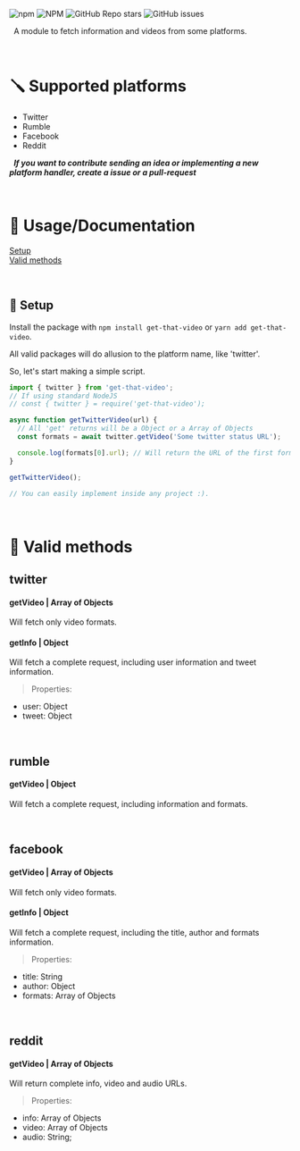 ![npm](https://img.shields.io/npm/dw/get-that-video)
![NPM](https://img.shields.io/npm/l/get-that-video)
![GitHub Repo stars](https://img.shields.io/github/stars/z3oxs/get-that-video?style=social)
![GitHub issues](https://img.shields.io/github/issues/z3oxs/get-that-video)

&nbsp;
A module to fetch information and videos from some platforms.

&nbsp;
# 🪛 Supported platforms
- Twitter
- Rumble
- Facebook
- Reddit

&nbsp;
_**If you want to contribute sending an idea or implementing a new platform handler, create a issue or a pull-request**_

&nbsp;
# 📃 Usage/Documentation

[Setup](#-setup)<br>
[Valid methods](#-valid-methods)

&nbsp;
## 🔧 Setup
Install the package with `npm install get-that-video` or `yarn add get-that-video`.

All valid packages will do allusion to the platform name, like 'twitter'.

So, let's start making a simple script.

```js
import { twitter } from 'get-that-video';
// If using standard NodeJS
// const { twitter } = require('get-that-video');

async function getTwitterVideo(url) {
  // All 'get' returns will be a Object or a Array of Objects
  const formats = await twitter.getVideo('Some twitter status URL');

  console.log(formats[0].url); // Will return the URL of the first format in the array
}

getTwitterVideo();

// You can easily implement inside any project :).
```

&nbsp;
# 📎 Valid methods
## twitter
#### **getVideo** | Array of Objects
Will fetch only video formats.

#### **getInfo** | Object
Will fetch a complete request, including user information and tweet information.

> Properties:
- user: Object
- tweet: Object

&nbsp;
## rumble
#### **getVideo** | Object
Will fetch a complete request, including information and formats.

&nbsp;
## facebook
#### getVideo | Array of Objects
Will fetch only video formats.

#### getInfo | Object
Will fetch a complete request, including the title, author and formats information.

> Properties:
- title: String
- author: Object
- formats: Array of Objects

&nbsp;
## reddit
#### getVideo | Array of Objects
Will return complete info, video and audio URLs.

> Properties:
- info: Array of Objects
- video: Array of Objects
- audio: String;

